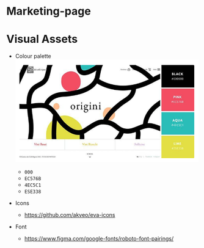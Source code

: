 # Marketing-page

# Visual Assets

* Colour palette
![Palette](./assets/palette.png)
    * `000`
    * `EC576B`
    * `4EC5C1`
    * `ESE338`

* Icons
    * https://github.com/akveo/eva-icons 

* Font
    * https://www.figma.com/google-fonts/roboto-font-pairings/

